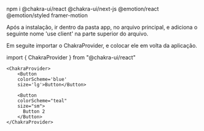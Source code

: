 npm i @chakra-ui/react @chakra-ui/next-js @emotion/react @emotion/styled framer-motion

Após a instalação, ir dentro da pasta app, no arquivo principal, e adiciona o seguinte nome
'use client' na parte superior do arquivo.

Em seguite importar o ChakraProvider, e colocar ele em volta da aplicação.

import { ChakraProvider } from "@chakra-ui/react"


    <ChakraProvider>
        <Button 
        colorScheme='blue'
        size='lg'>Button</Button>

        <Button 
        colorScheme="teal"
        size="sm">
          Button 2
        </Button>
    </ChakraProvider>

